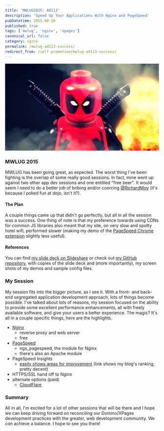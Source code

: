 ```yaml
---
title: 'MWLUG2015: AD113'
description: 'Speed Up Your Applications With Nginx and PageSpeed'
pubDatetime: 2015-08-26
published: true
tags: ['mwlug', 'nginx', 'xpages']
canonical_url: false
category: nginx
permalink: /mwlug-ad113-success/
redirect_from: /self-promotion/mwlug-ad113-success/
---
```


![against two other app dev sessions and free beer?!](./images/angry-deadpool.jpg)

### MWLUG 2015

MWLUG has been going great, as expected. The worst thing I've been fighting is the overlap of some really good sessions. In fact, mine went up against two other app dev sessions and one entitled "free beer". It would seem I need to do a better job of bribing and/or coercing [@RichardMoy](https://twitter.com/richardmoy) (it's because I poked fun at dojo, isn't it?).

#### The Plan

A couple things came up that didn't go perfectly, but all in all the session was a success. One thing of note is that my preference towards using CDNs for common JS libraries also meant that my site, on very slow and spotty hotel wifi, performed slower (making my demo of the [PageSpeed Chrome extension](https://chrome.google.com/webstore/detail/page-speed-insights-with/lanlbpjbalfkflkhegagflkgcfklnbnh?hl=en) slightly less useful).

#### References

You can find [my slide deck on Slideshare](https://www.slideshare.net/edm00se/ad113-speed-up-your-applications-w-nginx-and-pagespeed) or check out [my GitHub repository](https://github.com/edm00se/AD113-Speed-Up-Your-Apps-with-Nginx-and-PageSpeed), with copies of the slide deck and (more importantly), my screen shots of my demos and sample config files.

### My Session

My session fits into the bigger picture, as I see it. With a front- and back-end segregated application development approach, lots of things become possible. I've talked about lots of reasons, my session focused on the ability to provide some excellent performance enhancements, all with freely available software, and give your users a better experience. The magic? It's all in a couple specific things, here are the highlights.

* [Nginx](https://nginx.org/)
  * reverse proxy and web server
  * free
* [PageSpeed](https://developers.google.com/speed/pagespeed/module/)
  * ngx_pagespeed, the module for Nginx
  * there's also an Apache module
* PageSpeed Insights
  * [easily shows areas for improvement](https://developers.google.com/speed/pagespeed/insights/?url=edm00se.io) (link shows my blog's ranking, pretty decent)
* HTTPS/SSL hand off to Nginx
* alternate options (paid)
  * [CloudFlare](https://www.cloudflare.com/)

### Summary

All in all, I'm excited for a lot of other sessions that will be there and I hope we can keep driving forward on reconciling our Domino/XPages development practices with the greater, web development community. We _can_ achieve a balance. I hope to see you there!
